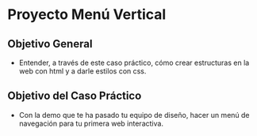 # **Proyecto Menú Vertical**

## **Objetivo General**

* Entender, a través de este caso práctico, cómo crear estructuras en la web con html y a darle estilos con css.

## **Objetivo del Caso Práctico**

* Con la demo que te ha pasado tu equipo de diseño, hacer un menú de navegación para tu primera web interactiva.

